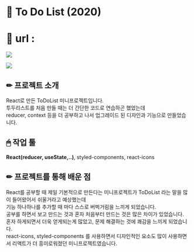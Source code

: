 # 📌 To Do List (2020)

# 📎 url : 

![](https://images.velog.io/images/hyerimiya/post/c2c34f7b-1c86-47c5-9f0c-a4f6972692c8/todolist_gif.gif)

![](https://images.velog.io/images/hyerimiya/post/2a876084-e2e5-44fe-b293-ca93b1c7819e/1.png)


## ✏ 프로젝트 소개
React로 만든 ToDoList 미니프로젝트입니다.  
투두리스트를 처음 만들 때는 더 간단한 코드로 연습하곤 했었는데  
reducer, context 등을 더 공부하고 나서 업그레이드 된 디자인과 기능으로 만들었습니다.  

## 🖱 작업 툴
**React(reducer, useState,..)**, styled-components, react-icons

## ✏ 프로젝트를 통해 배운 점
React를 공부할 때 제일 기본적으로 만든다는 미니프로젝트가 ToDoList 라는 말을 많이 들어왔어서 쉬울거라고 예상했는데  
기능 하나하나를 추가할 때 마다 스스로 버벅거림을 느끼게 되었습니다.  
공부를 하면서 보고 만드는 것과 혼자 처음부터 만드는 것은 많은 차이가 있었습니다.  
혼자 하게되면서 더욱 얻게되는게 많았고, 문제 해결하는 것에 쾌감을 느끼게 되었습니다.  
react-icons, styled-components 를 사용하면서 디자인적인 요소도 많이 사용하면서 리액트가 더 흥미로워졌던 미니프로젝트였습니다.  

